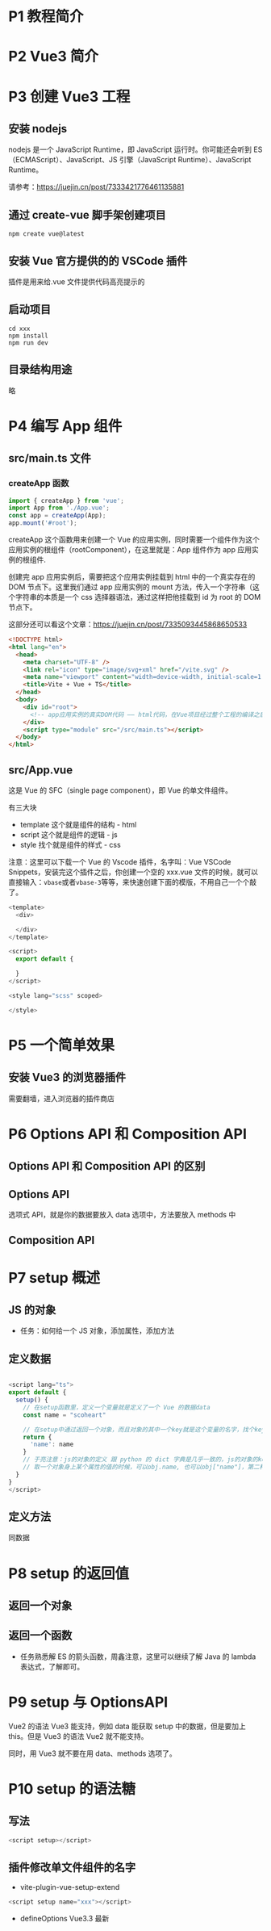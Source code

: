 # P1 教程简介

# P2 Vue3 简介

# P3 创建 Vue3 工程

## 安装 nodejs

nodejs 是一个 JavaScript Runtime，即 JavaScript 运行时。你可能还会听到 ES（ECMAScript）、JavaScript、JS 引擎（JavaScript Runtime）、JavaScript Runtime。

请参考：https://juejin.cn/post/7333421776461135881

## 通过 create-vue 脚手架创建项目

```shell
npm create vue@latest
```

## 安装 Vue 官方提供的的 VSCode 插件

插件是用来给.vue 文件提供代码高亮提示的

## 启动项目

```shell
cd xxx
npm install
npm run dev
```

## 目录结构用途

略

# P4 编写 App 组件

## src/main.ts 文件

### createApp 函数

```js
import { createApp } from 'vue';
import App from './App.vue';
const app = createApp(App);
app.mount('#root');
```

createApp 这个函数用来创建一个 Vue 的应用实例，同时需要一个组件作为这个应用实例的根组件（rootComponent），在这里就是：App 组件作为 app 应用实例的根组件.

创建完 app 应用实例后，需要把这个应用实例挂载到 html 中的一个真实存在的 DOM 节点下。这里我们通过 app 应用实例的 mount 方法，传入一个字符串（这个字符串的本质是一个 css 选择器语法，通过这样把他挂载到 id 为 root 的 DOM 节点下。

这部分还可以看这个文章：https://juejin.cn/post/7335093445868650533

```html
<!DOCTYPE html>
<html lang="en">
  <head>
    <meta charset="UTF-8" />
    <link rel="icon" type="image/svg+xml" href="/vite.svg" />
    <meta name="viewport" content="width=device-width, initial-scale=1.0" />
    <title>Vite + Vue + TS</title>
  </head>
  <body>
    <div id="root">
      <!-- app应用实例的真实DOM代码 —— html代码，在Vue项目经过整个工程的编译之后，就会被添加到这里面来，可以通过F12进入浏览器的调试查看这些DOM元素-->
    </div>
    <script type="module" src="/src/main.ts"></script>
  </body>
</html>
```

## src/App.vue

这是 Vue 的 SFC（single page component），即 Vue 的单文件组件。

有三大块

- template 这个就是组件的结构 - html
- script 这个就是组件的逻辑 - js
- style 找个就是组件的样式 - css

注意：这里可以下载一个 Vue 的 Vscode 插件，名字叫：Vue VSCode Snippets，安装完这个插件之后，你创建一个空的 xxx.vue 文件的时候，就可以直接输入：`vbase`或者`vbase-3`等等，来快速创建下面的模版，不用自己一个个敲了。

```js
<template>
  <div>

  </div>
</template>

<script>
  export default {

  }
</script>

<style lang="scss" scoped>

</style>
```

# P5 一个简单效果

## 安装 Vue3 的浏览器插件

需要翻墙，进入浏览器的插件商店

# P6 Options API 和 Composition API

## Options API 和 Composition API 的区别

## Options API

选项式 API，就是你的数据要放入 data 选项中，方法要放入 methods 中

## Composition API

# P7 setup 概述

## JS 的对象

- 任务：如何给一个 JS 对象，添加属性，添加方法

## 定义数据

```js

<script lang="ts">
export default {
  setup() {
    // 在setup函数里，定义一个变量就是定义了一个 Vue 的数据data
    const name = "scoheart"

    // 在setup中通过返回一个对象，而且对象的其中一个key就是这个变量的名字，找个key的value就是这个变量的值，这样在template模版中就可以使用这个数据了
    return {
      'name': name
    }
    // 于亮注意：js的对象的定义 跟 python 的 dict 字典是几乎一致的，js的对象的key本质就是一个字符串，所以可以加上引号“”，也可以不加引号，但是如果不加引号，他就自己会自动识别成字符串。
    // 取一个对象身上某个属性的值的时候，可以obj.name, 也可以obj["name"]，第二种就类似于python的字典取值
  }
}
</script>

```

## 定义方法

同数据

# P8 setup 的返回值

## 返回一个对象

## 返回一个函数

- 任务熟悉解 ES 的箭头函数，周鑫注意，这里可以继续了解 Java 的 lambda 表达式，了解即可。

# P9 setup 与 OptionsAPI

Vue2 的语法 Vue3 能支持，例如 data 能获取 setup 中的数据，但是要加上 this。但是 Vue3 的语法 Vue2 就不能支持。

同时，用 Vue3 就不要在用 data、methods 选项了。

# P10 setup 的语法糖

## 写法

```js
<script setup></script>
```

## 插件修改单文件组件的名字

- vite-plugin-vue-setup-extend

```js
<script setup name="xxx"></script>
```

- defineOptions Vue3.3 最新

